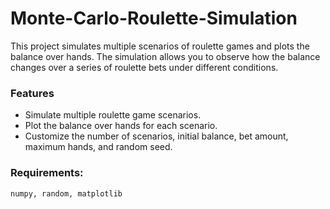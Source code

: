# Monte-Carlo-Roulette-Simulation

This project simulates multiple scenarios of roulette games and plots the balance over hands. The simulation allows you to observe how the balance changes over a series of roulette bets under different conditions.

### Features

- Simulate multiple roulette game scenarios.
- Plot the balance over hands for each scenario.
- Customize the number of scenarios, initial balance, bet amount, maximum hands, and random seed.

### Requirements:
    numpy, random, matplotlib
